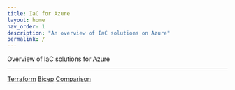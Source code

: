 ```yaml
---
title: IaC for Azure
layout: home
nav_order: 1
description: "An overview of IaC solutions on Azure"
permalink: /
---
```


Overview of IaC solutions for Azure

----


[Terraform](./terraform)
[Bicep](./bicep)
[Comparison](./comparison)